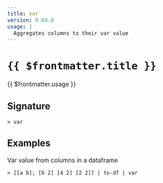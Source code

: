 ```yaml
---
title: var
version: 0.64.0
usage: |
  Aggregates columns to their var value
---
```


# <code>{{ $frontmatter.title }}</code>

<div style='white-space: pre-wrap;'>{{ $frontmatter.usage }}</div>

## Signature

```> var ```

## Examples

Var value from columns in a dataframe
```shell
> [[a b]; [6 2] [4 2] [2 2]] | to-df | var
```
